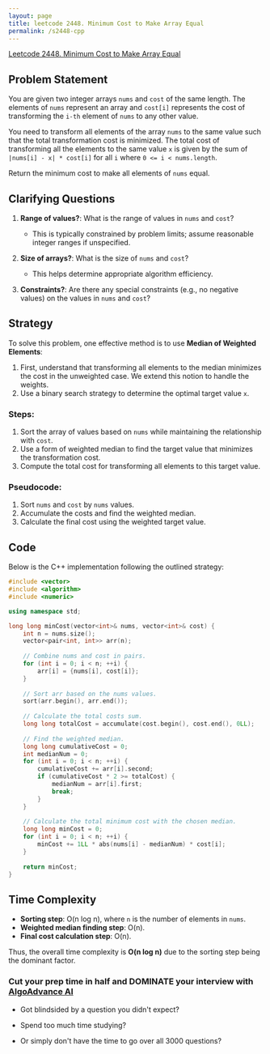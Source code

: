 ```yaml
---
layout: page
title: leetcode 2448. Minimum Cost to Make Array Equal
permalink: /s2448-cpp
---
```

[Leetcode 2448. Minimum Cost to Make Array Equal](https://algoadvance.github.io/algoadvance/l2448)
## Problem Statement

You are given two integer arrays `nums` and `cost` of the same length. The elements of `nums` represent an array and `cost[i]` represents the cost of transforming the `i-th` element of `nums` to any other value.

You need to transform all elements of the array `nums` to the same value such that the total transformation cost is minimized. The total cost of transforming all the elements to the same value `x` is given by the sum of `|nums[i] - x| * cost[i]` for all `i` where `0 <= i < nums.length`.

Return the minimum cost to make all elements of `nums` equal.

## Clarifying Questions

1. **Range of values?**: What is the range of values in `nums` and `cost`?
   - This is typically constrained by problem limits; assume reasonable integer ranges if unspecified.
   
2. **Size of arrays?**: What is the size of `nums` and `cost`?
   - This helps determine appropriate algorithm efficiency.

3. **Constraints?**: Are there any special constraints (e.g., no negative values) on the values in `nums` and `cost`?

## Strategy

To solve this problem, one effective method is to use **Median of Weighted Elements**:
1. First, understand that transforming all elements to the median minimizes the cost in the unweighted case. We extend this notion to handle the weights.
2. Use a binary search strategy to determine the optimal target value `x`.

### Steps:
1. Sort the array of values based on `nums` while maintaining the relationship with `cost`.
2. Use a form of weighted median to find the target value that minimizes the transformation cost.
3. Compute the total cost for transforming all elements to this target value.

### Pseudocode:
1. Sort `nums` and `cost` by `nums` values.
2. Accumulate the costs and find the weighted median.
3. Calculate the final cost using the weighted target value.

## Code

Below is the C++ implementation following the outlined strategy:

```cpp
#include <vector>
#include <algorithm>
#include <numeric>

using namespace std;

long long minCost(vector<int>& nums, vector<int>& cost) {
    int n = nums.size();
    vector<pair<int, int>> arr(n);
    
    // Combine nums and cost in pairs.
    for (int i = 0; i < n; ++i) {
        arr[i] = {nums[i], cost[i]};
    }
    
    // Sort arr based on the nums values.
    sort(arr.begin(), arr.end());
    
    // Calculate the total costs sum.
    long long totalCost = accumulate(cost.begin(), cost.end(), 0LL);
    
    // Find the weighted median.
    long long cumulativeCost = 0;
    int medianNum = 0;
    for (int i = 0; i < n; ++i) {
        cumulativeCost += arr[i].second;
        if (cumulativeCost * 2 >= totalCost) {
            medianNum = arr[i].first;
            break;
        }
    }
    
    // Calculate the total minimum cost with the chosen median.
    long long minCost = 0;
    for (int i = 0; i < n; ++i) {
        minCost += 1LL * abs(nums[i] - medianNum) * cost[i];
    }
    
    return minCost;
}
```

## Time Complexity

- **Sorting step**: O(n log n), where `n` is the number of elements in `nums`.
- **Weighted median finding step**: O(n).
- **Final cost calculation step**: O(n).

Thus, the overall time complexity is **O(n log n)** due to the sorting step being the dominant factor.


### Cut your prep time in half and DOMINATE your interview with [AlgoAdvance AI](https://algoAdvance.com)

- Got blindsided by a question you didn't expect?

- Spend too much time studying?

- Or simply don't have the time to go over all 3000 questions?

